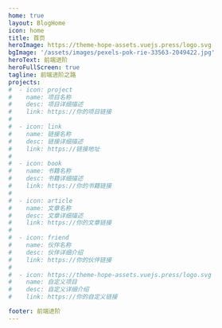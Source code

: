 ```yaml
---
home: true
layout: BlogHome
icon: home
title: 首页
heroImage: https://theme-hope-assets.vuejs.press/logo.svg
bgImage: '/assets/images/pexels-pok-rie-33563-2049422.jpg'
heroText: 前端进阶
heroFullScreen: true
tagline: 前端进阶之路
projects:
#  - icon: project
#    name: 项目名称
#    desc: 项目详细描述
#    link: https://你的项目链接
#
#  - icon: link
#    name: 链接名称
#    desc: 链接详细描述
#    link: https://链接地址
#
#  - icon: book
#    name: 书籍名称
#    desc: 书籍详细描述
#    link: https://你的书籍链接
#
#  - icon: article
#    name: 文章名称
#    desc: 文章详细描述
#    link: https://你的文章链接
#
#  - icon: friend
#    name: 伙伴名称
#    desc: 伙伴详细介绍
#    link: https://你的伙伴链接
#
#  - icon: https://theme-hope-assets.vuejs.press/logo.svg
#    name: 自定义项目
#    desc: 自定义详细介绍
#    link: https://你的自定义链接

footer: 前端进阶
---
```


